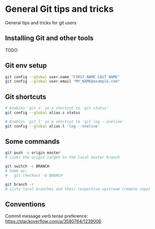 # General Git tips and tricks

General tips and tricks for git users

## Installing Git and other tools

TODO

## Git env setup

```bash
git config --global user.name "FIRST_NAME LAST_NAME"
git config --global user.email "MY_NAME@example.com"
```

## Git shortcuts

```bash
# Enables 'git s' as a shortcut to 'git status'
git config --global alias.s status

# Enables 'git l' as a shortcut to 'git log --oneline'
git config --global alias.l 'log --oneline'
```

## Some commands

```bash
git push -u origin master
# Links the origin target to the local master branch

git switch -c BRANCH
# Same as:
#   git checkout -b BRANCH

git branch -r
# Lists local branches and their respective upstream (remote repo)

```

## Conventions

Commit message verb tense preference:
https://stackoverflow.com/a/3580764/1239006
